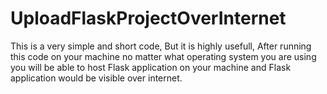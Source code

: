 # UploadFlaskProjectOverInternet

This is a very simple and short code, But it is highly usefull, After running this code on your machine no matter what operating system you are using you will be able to host Flask application on your machine and Flask application would be visible over internet.
